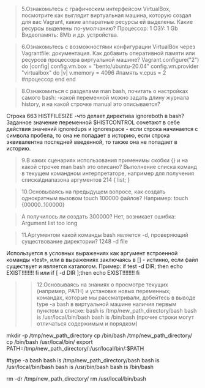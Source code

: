 >5.Ознакомьтесь с графическим интерфейсом VirtualBox, посмотрите как выглядит виртуальная машина, которую создал для вас Vagrant, какие аппаратные ресурсы ей выделены. Какие ресурсы выделены по-умолчанию?
Процессор: 1
ОЗУ: 1 Gb
Видеопамять: 8Mb
и др. устройства.


>6.Ознакомьтесь с возможностями конфигурации VirtualBox через Vagrantfile: документация. Как добавить оперативной памяти или ресурсов процессора виртуальной машине?
Vagrant.configure("2") do |config|
    config.vm.box = "bento/ubuntu-20.04"
config.vm.provider "virtualbox" do |v|
	v.memory = 4096   #память
	v.cpus = 2     #процессор
    end
end


>8.Ознакомиться с разделами man bash, почитать о настройках самого bash:
>-какой переменной можно задать длину журнала history, и на какой строчке manual это описывается?

Строка 663        HISTFILESIZE
-что делает директива ignoreboth в bash?
Заданное значение переменной $HISTCONTROL сочетают в себе действия значений ignoredups и ignorespace  - если строка начинается с символа пробела, то она не попадает в историю, если строка эквивалентна последней введенной, то также она не попадает в историю. 


>9.В каких сценариях использования применимы скобки {} и на какой строчке man bash это описано?
Выполнение списка команд в текущем командном интерпретаторе, например для получения   списка\диапазона аргументов
214        { list; }

>10.Основываясь на предыдущем вопросе, как создать однократным вызовом touch 100000 файлов? 
Например: touch {00000..100000}

>А получилось ли создать 300000?
Нет, возникает ошибка: Argument list too long

>11.Аргументом какой команды bash является -d, проверяющий существование директории?
1248        -d file

Используется в условных выражениях как аргумент встроенной команды «test», или в выражениях заключаясь в []  - истинно, если файл существует и является каталогом.
Пример: 
if test -d DIR; then
    echo EXIST!!!!!!!!
fi
или 
if [ -d DIR ];then
    echo EXIST!!!!!!!!
fi


>>12.Основываясь на знаниях о просмотре текущих (например, PATH) и установке новых переменных; командах, которые мы рассматривали, добейтесь в выводе type -a bash в виртуальной машине наличия первым пунктом в списке:
>bash is /tmp/new_path_directory/bash
>bash is /usr/local/bin/bash
>bash is /bin/bash
>(прочие строки могут отличаться содержимым и порядком)

mkdir -p /tmp/new_path_directory
cp /bin/bash /tmp/new_path_directory/
cp /bin/bash /usr/local/bin/
export PATH=/tmp/new_path_directory/:/usr/local/bin/:$PATH

#type -a bash
bash is /tmp/new_path_directory/bash
bash is /usr/local/bin/bash
bash is /usr/bin/bash
bash is /bin/bash

rm -dr /tmp/new_path_directory/
rm /usr/local/bin/bash











